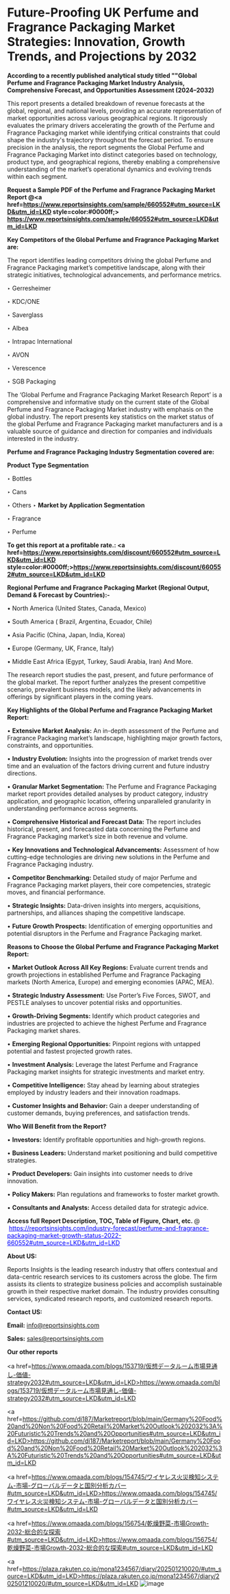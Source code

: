 # Future-Proofing UK Perfume and Fragrance Packaging Market Strategies: Innovation, Growth Trends, and Projections by 2032

<strong>According to a recently published analytical study titled ""Global Perfume and Fragrance Packaging Market Industry Analysis, Comprehensive Forecast, and Opportunities Assessment (2024–2032)</strong>

This report presents a detailed breakdown of revenue forecasts at the global, regional, and national levels, providing an accurate representation of market opportunities across various geographical regions. It rigorously evaluates the primary drivers accelerating the growth of the Perfume and Fragrance Packaging market while identifying critical constraints that could shape the industry's trajectory throughout the forecast period. To ensure precision in the analysis, the report segments the Global Perfume and Fragrance Packaging Market into distinct categories based on technology, product type, and geographical regions, thereby enabling a comprehensive understanding of the market’s operational dynamics and evolving trends within each segment.

<strong>Request a Sample PDF of the Perfume and Fragrance Packaging Market Report </strong><strong>@<a href=https://www.reportsinsights.com/sample/660552#utm_source=LKD&utm_id=LKD style=color:#0000ff;> https://www.reportsinsights.com/sample/660552#utm_source=LKD&utm_id=LKD</a></strong></font>

<strong>Key Competitors of the Global Perfume and Fragrance Packaging Market are:</strong>

The report identifies leading competitors driving the global Perfume and Fragrance Packaging market’s competitive landscape, along with their strategic initiatives, technological advancements, and performance metrics.

‣ Gerresheimer

‣ KDC/ONE

‣ Saverglass

‣ Albea

‣ Intrapac International

‣ AVON

‣ Verescence

‣ SGB Packaging

The ‘Global Perfume and Fragrance Packaging Market Research Report’ is a comprehensive and informative study on the current state of the Global Perfume and Fragrance Packaging Market industry with emphasis on the global industry. The report presents key statistics on the market status of the global Perfume and Fragrance Packaging market manufacturers and is a valuable source of guidance and direction for companies and individuals interested in the industry.

<strong>Perfume and Fragrance Packaging Industry Segmentation covered are:</strong>

<strong>Product Type Segmentation</strong>

‣ Bottles

‣ Cans

‣ Others
‣ 
<strong>Market by Application Segmentation</strong>

‣ Fragrance

‣ Perfume

<strong>To get this report at a profitable rate.: <a href=https://www.reportsinsights.com/discount/660552#utm_source=LKD&utm_id=LKD style=color:#0000ff;>https://www.reportsinsights.com/discount/660552#utm_source=LKD&utm_id=LKD</a></strong></font>

<strong>Regional Perfume and Fragrance Packaging Market (Regional Output, Demand &amp; Forecast by Countries):-</strong>

• North America (United States, Canada, Mexico)

• South America ( Brazil, Argentina, Ecuador, Chile)

• Asia Pacific (China, Japan, India, Korea)

• Europe (Germany, UK, France, Italy)

• Middle East Africa (Egypt, Turkey, Saudi Arabia, Iran) And More.

The research report studies the past, present, and future performance of the global market. The report further analyzes the present competitive scenario, prevalent business models, and the likely advancements in offerings by significant players in the coming years.

<strong>Key Highlights of the Global Perfume and Fragrance Packaging Market Report:</strong>

• <strong>Extensive Market Analysis:</strong> An in-depth assessment of the Perfume and Fragrance Packaging market’s landscape, highlighting major growth factors, constraints, and opportunities.

• <strong>Industry Evolution:</strong> Insights into the progression of market trends over time and an evaluation of the factors driving current and future industry directions.

• <strong>Granular Market Segmentation:</strong> The Perfume and Fragrance Packaging market report provides detailed analyses by product category, industry application, and geographic location, offering unparalleled granularity in understanding performance across segments.

• <strong>Comprehensive Historical and Forecast Data:</strong> The report includes historical, present, and forecasted data concerning the Perfume and Fragrance Packaging market’s size in both revenue and volume.

• <strong>Key Innovations and Technological Advancements:</strong> Assessment of how cutting-edge technologies are driving new solutions in the Perfume and Fragrance Packaging industry.

• <strong>Competitor Benchmarking:</strong> Detailed study of major Perfume and Fragrance Packaging market players, their core competencies, strategic moves, and financial performance.

• <strong>Strategic Insights:</strong> Data-driven insights into mergers, acquisitions, partnerships, and alliances shaping the competitive landscape.

• <strong>Future Growth Prospects:</strong> Identification of emerging opportunities and potential disruptors in the Perfume and Fragrance Packaging market.

<strong>Reasons to Choose the Global Perfume and Fragrance Packaging Market Report:</strong>

• <strong>Market Outlook Across All Key Regions:</strong> Evaluate current trends and growth projections in established Perfume and Fragrance Packaging markets (North America, Europe) and emerging economies (APAC, MEA).

• <strong>Strategic Industry Assessment:</strong> Use Porter’s Five Forces, SWOT, and PESTLE analyses to uncover potential risks and opportunities.

• <strong>Growth-Driving Segments:</strong> Identify which product categories and industries are projected to achieve the highest Perfume and Fragrance Packaging market shares.

• <strong>Emerging Regional Opportunities:</strong> Pinpoint regions with untapped potential and fastest projected growth rates.

• <strong>Investment Analysis:</strong> Leverage the latest Perfume and Fragrance Packaging market insights for strategic investments and market entry.

• <strong>Competitive Intelligence:</strong> Stay ahead by learning about strategies employed by industry leaders and their innovation roadmaps.

• <strong>Customer Insights and Behavior:</strong> Gain a deeper understanding of customer demands, buying preferences, and satisfaction trends.

<strong>Who Will Benefit from the Report?</strong>

• <strong>Investors:</strong> Identify profitable opportunities and high-growth regions.

• <strong>Business Leaders:</strong> Understand market positioning and build competitive strategies.

• <strong>Product Developers:</strong> Gain insights into customer needs to drive innovation.

• <strong>Policy Makers:</strong> Plan regulations and frameworks to foster market growth.

• <strong>Consultants and Analysts:</strong> Access detailed data for strategic advice.
</ul>
<strong>Access full Report Description, TOC, Table of Figure, Chart, etc. </strong>@  <a href=https://reportsinsights.com/industry-forecast/perfume-and-fragrance-packaging-market-growth-status-2022-660552#utm_source=LKD&utm_id=LKD style=color:#0000ff;>https://reportsinsights.com/industry-forecast/perfume-and-fragrance-packaging-market-growth-status-2022-660552#utm_source=LKD&utm_id=LKD</a></font>

<strong><strong>About US</strong>:</strong>

Reports Insights is the leading research industry that offers contextual and data-centric research services to its customers across the globe. The firm assists its clients to strategize business policies and accomplish sustainable growth in their respective market domain. The industry provides consulting services, syndicated research reports, and customized research reports.

<strong>Contact US:</strong>

<p class=""""><b>Email:</b> <a href=mailto:info@reportsinsights.com>info@reportsinsights.com</a></p>
<p class=""""><b>Sales:</b> <a href=mailto:sales@reportsinsights.com>sales@reportsinsights.com</a></p>

<strong>Our other reports</strong>

<a href=https://www.omaada.com/blogs/153719/仮想データルーム市場見通し-価値-strategy2032#utm_source=LKD&utm_id=LKD>https://www.omaada.com/blogs/153719/仮想データルーム市場見通し-価値-strategy2032#utm_source=LKD&utm_id=LKD</a>

<a href=https://github.com/di187/Marketreport/blob/main/Germany%20Food%20and%20Non%20Food%20Retail%20Market%20Outlook%202032%3A%20Futuristic%20Trends%20and%20Opportunities#utm_source=LKD&utm_id=LKD>https://github.com/di187/Marketreport/blob/main/Germany%20Food%20and%20Non%20Food%20Retail%20Market%20Outlook%202032%3A%20Futuristic%20Trends%20and%20Opportunities#utm_source=LKD&utm_id=LKD</a>

<a href=https://www.omaada.com/blogs/154745/ワイヤレス火災検知システム-市場-グローバルデータと国別分析カバー#utm_source=LKD&utm_id=LKD>https://www.omaada.com/blogs/154745/ワイヤレス火災検知システム-市場-グローバルデータと国別分析カバー#utm_source=LKD&utm_id=LKD</a>

<a href=https://www.omaada.com/blogs/156754/乾燥野菜-市場Growth-2032-総合的な探索#utm_source=LKD&utm_id=LKD>https://www.omaada.com/blogs/156754/乾燥野菜-市場Growth-2032-総合的な探索#utm_source=LKD&utm_id=LKD</a>

<a href=https://plaza.rakuten.co.jp/mona1234567/diary/202501210020/#utm_source=LKD&utm_id=LKD>https://plaza.rakuten.co.jp/mona1234567/diary/202501210020/#utm_source=LKD&utm_id=LKD</a>
![image](https://github.com/user-attachments/assets/f5ea20b8-76c9-4a99-92bd-b471e7cc6621)
